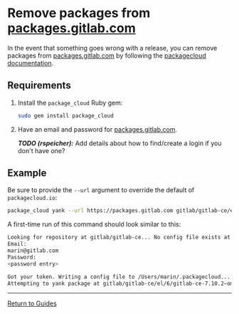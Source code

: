 # Remove packages from [packages.gitlab.com](https://packages.gitlab.com/gitlab/)

In the event that something goes wrong with a release, you can remove packages
from [packages.gitlab.com] by following the [packagecloud documentation].

## Requirements

1. Install the `package_cloud` Ruby gem:

    ```sh
    sudo gem install package_cloud
    ```

1. Have an email and password for [packages.gitlab.com].

    ***TODO (rspeicher):*** Add details about how to find/create a login if you don't have one?

## Example

Be sure to provide the `--url` argument to override the default of
`packagecloud.io`:

```sh
package_cloud yank --url https://packages.gitlab.com gitlab/gitlab-ce/el/6 gitlab-ce-7.10.2~omnibus-1.x86_64.rpm
```

A first-time run of this command should look similar to this:

```sh
Looking for repository at gitlab/gitlab-ce... No config file exists at /Users/marin/.packagecloud. Login to create one.
Email:
marin@gitlab.com
Password:
<password entry>

Got your token. Writing a config file to /Users/marin/.packagecloud... success!
Attempting to yank package at gitlab/gitlab-ce/el/6/gitlab-ce-7.10.2~omnibus-1.x86_64.rpm...done!
```

[packages.gitlab.com]: https://packages.gitlab.com/
[packagecloud documentation]: https://packagecloud.io/docs#yank_pkg

---

[Return to Guides](../README.md#guides)
